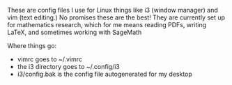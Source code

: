 These are config files I use for Linux things like i3 (window manager) and vim (text editing.)
No promises these are the best!
They are currently set up for mathematics research, which for me means reading PDFs, writing LaTeX, and sometimes working with SageMath

Where things go:
* vimrc goes to ~/.vimrc
* the i3 directory goes to ~/.config/i3
* i3/config.bak is the config file autogenerated for my desktop 
